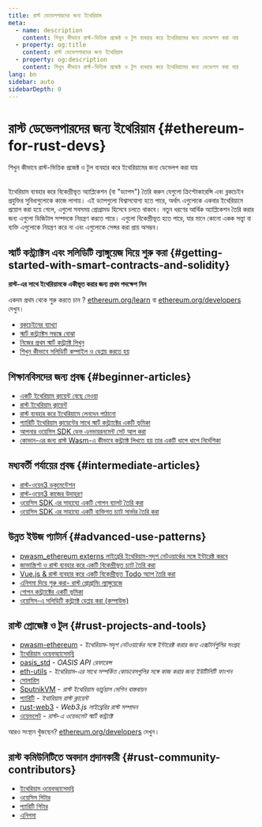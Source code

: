 ```yaml
---
title: রাস্ট ডেভেলপারদের জন্য ইথেরিয়াম
meta:
  - name: description
    content: শিখুন কীভাবে রাস্ট-ভিত্তিক প্রজেক্ট ও টুল ব্যবহার করে ইথেরিয়ামের জন্য ডেভেলপ করা যায়
  - property: og:title
    content: রাস্ট ডেভেলপারদের জন্য ইথেরিয়াম
  - property: og:description
    content: শিখুন কীভাবে রাস্ট-ভিত্তিক প্রজেক্ট ও টুল ব্যবহার করে ইথেরিয়ামের জন্য ডেভেলপ করা যায়
lang: bn
sidebar: auto
sidebarDepth: 0
---
```


# রাস্ট ডেভেলপারদের জন্য ইথেরিয়াম {#ethereum-for-rust-devs}

<div class="featured">শিখুন কীভাবে রাস্ট-ভিত্তিক প্রজেক্ট ও টুল ব্যবহার করে ইথেরিয়ামের জন্য ডেভেলপ করা যায়</div><br>

ইথেরিয়াম ব্যবহার করে বিকেন্দ্রীভূত অ্যাপ্লিকেশন (বা "ড্যাপস") তৈরি করুন যেগুলো ক্রিপ্টোকারেন্সি এবং ব্লকচেইন প্রযুক্তির সুবিধাগুলোকে কাজে লাগায়। এই ড্যাপগুলো বিশ্বাসযোগ্য হতে পারে, অর্থাৎ এগুলোকে একবার ইথেরিয়ামে প্রয়োগ করা হয়ে গেলে, এগুলো সবসময় প্রোগ্রামড হিসেবে চলতে থাকবে। নতুন ধরণের আর্থিক অ্যাপ্লিকেশন তৈরি করার জন্য এগুলো ডিজিটাল সম্পদকে নিয়ন্ত্রণ করতে পারে। এগুলো বিকেন্দ্রীভূত হতে পারে, যার মানে কোনো একক সত্ত্বা বা ব্যক্তি এগুলোকে নিয়ন্ত্রণ করে না এবং এগুলোকে সেন্সর করা প্রায় অসম্ভব।

## স্মার্ট কন্ট্র্যাক্টস এবং সলিডিটি ল্যাঙ্গুয়েজ দিয়ে শুরু করা {#getting-started-with-smart-contracts-and-solidity}

**রাস্ট-এর সাথে ইথেরিয়ামকে একীভূত করার জন্য প্রথম পদক্ষেপ নিন**

একদম প্রথম থেকে শুরু করতে চান ? [ethereum.org/learn](/bn/learn/) বা [ethereum.org/developers](/bn/developers/) দেখুন।

- [ব্লকচেইনের ব্যাখ্যা](https://kauri.io/article/d55684513211466da7f8cc03987607d5/blockchain-explained)
- [স্মার্ট কন্ট্র্যাক্টস সম্বন্ধে বোঝা](https://kauri.io/article/e4f66c6079e74a4a9b532148d3158188/ethereum-101-part-5-the-smart-contract)
- [নিজের প্রথম স্মার্ট কন্ট্র্যাক্ট লিখুন](https://kauri.io/article/124b7db1d0cf4f47b414f8b13c9d66e2/remix-ide-your-first-smart-contract)
- [শিখুন কীভাবে সলিডিটি কম্পাইল ও ডেপ্লয় করতে হয়](https://kauri.io/article/973c5f54c4434bb1b0160cff8c695369/understanding-smart-contract-compilation-and-deployment)

## শিক্ষানবিসদের জন্য প্রবন্ধ {#beginner-articles}

- [একটি ইথেরিয়াম ক্লায়েন্ট বেছে নেওয়া](https://www.trufflesuite.com/docs/truffle/reference/choosing-an-ethereum-client)
- [রাস্ট ইথেরিয়াম ক্লায়েন্ট](https://wiki.parity.io/Setup)
- [রাস্ট ব্যবহার করে ইথেরিয়ামে লেনদেন পাঠানো](https://kauri.io/article/97c85229c66445759bb0ce642224d364/sending-ethereum-transactions-with-rust)
- [প্যারিটি ইথেরিয়াম ক্লায়েন্টের সাথে স্মার্ট কন্ট্র্যাক্টের একটি ভূমিকা](https://wiki.parity.io/Smart-Contracts)
- [আপনার ওয়েসিস SDK ডেভ এনভায়রনমেন্ট সেট আপ করা](https://docs.oasis.dev/quickstart.html#set-up-the-oasis-sdk)
- [কোভান-এর জন্য রাস্ট Wasm-এ কীভাবে কন্ট্র্যাক্ট লিখতে হয় তার একটি ধাপে ধাপে নির্দেশিকা](https://github.com/paritytech/pwasm-tutorial)

## মধ্যবর্তী পর্যায়ের প্রবন্ধ {#intermediate-articles}

- [রাস্ট-ওয়েব3 ডকুমেন্টেশন](https://tomusdrw.github.io/rust-web3/web3/index.html)
- [রাস্ট-ওয়েব3 কাজের উদাহরণ](https://github.com/tomusdrw/rust-web3/blob/master/examples)
- [ওয়েসিস SDK এর সাহায্যে একটি গোপন ব্যালট তৈরি করা](https://docs.oasis.dev/tutorials/ballot.html#prerequisites)
- [ওয়েসিস SDK এর সাহায্যে একটি ব্যক্তিগত চ্যাট সার্ভার তৈরি করা](https://docs.oasis.dev/tutorials/messaging.html#prerequisites)

## উন্নত ইউজ প্যাটার্ন {#advanced-use-patterns}

- [pwasm_ethereum externs লাইব্রেরি ইথেরিয়াম-সদৃশ নেটওয়ার্কের সঙ্গে ইন্টারেক্ট করবে](https://paritytech.github.io/pwasm-ethereum/pwasm_ethereum/)
- [জাভাস্ক্রিপ্ট ও রাস্ট ব্যবহার করে একটি বিকেন্দ্রীভূত চ্যাট তৈরি করা](https://medium.com/perlin-network/build-a-decentralized-chat-using-javascript-rust-webassembly-c775f8484b52)
- [Vue.js & রাস্ট ব্যবহার করে একটি বিকেন্দ্রীভূত Todo অ্যাপ তৈরি করা ](https://medium.com/@jjmace01/build-a-decentralized-todo-app-using-vue-js-rust-webassembly-5381a1895beb)
- [এনিগমা দিয়ে শুরু করা- রাস্ট প্রোগ্রামিং ল্যাঙ্গুয়েজে](https://blog.enigma.co/getting-started-with-discovery-the-rust-programming-language-4d1e0b06de15)
- [গোপন কন্ট্র্যাক্টের একটি ভূমিকা](https://blog.enigma.co/getting-started-with-enigma-an-intro-to-secret-contracts-cdba4fe501c2)
- [ওয়েসিস-এ সলিডিটি কন্ট্র্যাক্ট ডেপ্লয় করা (কম্পাউন্ড)](https://docs.oasis.dev/tutorials/deploy-solidity.html#deploy-using-truffle)

## রাস্ট প্রোজেক্ট ও টুল {#rust-projects-and-tools}

- [pwasm-ethereum](https://github.com/paritytech/pwasm-ethereum) - _ইথেরিয়াম-সদৃশ নেটওয়ার্কের সঙ্গে ইন্টারেক্ট করার জন্য এক্সটার্নগুলির সংগ্রহ_
- [ইথেরিয়াম ওয়েবঅ্যাসেমব্লি](https://ewasm.readthedocs.io/en/mkdocs/)
- [oasis_std](https://docs.rs/oasis-std/0.2.7/oasis_std/) - _OASIS API রেফারেন্স_
- [eth-utils](https://github.com/ethereum/eth-utils/) - _ইথেরিয়াম-এর সাথে সম্পর্কিত কোডবেসগুলির সঙ্গে কাজ করার জন্য ইউটিলিটি ফাংশন_
- [সোলারিস](https://github.com/paritytech/sol-rs)
- [SputnikVM](https://github.com/sorpaas/rust-evm) - _রাস্ট ইথেরিয়াম ভার্চুয়াল মেশিন বাস্তবায়ন_
- [প্যারিটি](https://github.com/paritytech/parity-ethereum) - _ইথারিয়াম রাস্ট ক্লায়েন্ট_
- [rust-web3](https://github.com/tomusdrw/rust-web3) - _Web3.js লাইব্রেরির রাস্ট সম্পাদন_
- [ওয়েভলেট](https://wavelet.perlin.net/docs/smart-contracts) - _রাস্ট-এ ওয়েভলেট স্মার্ট কন্ট্র্যাক্ট_

আরও সংস্থান খুঁজছেন? [ethereum.org/developers](/bn/developers/) দেখুন।

## রাস্ট কমিউনিটিতে অবদান প্রদানকারী {#rust-community-contributors}

- [ইথেরিয়াম ওয়েবঅ্যাসেমব্লি](https://gitter.im/ewasm/Lobby)
- [ওয়েসিস গিটার](https://gitter.im/Oasis-official/Lobby)
- [প্যারিটি গিটার](https://gitter.im/paritytech/parity)
- [এনিগমা](https://discord.gg/SJK32GY)

